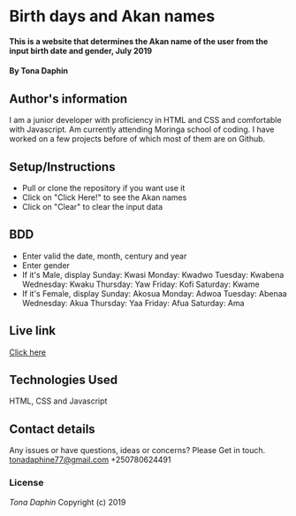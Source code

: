 # Birth days and Akan names
#### This is a website that determines the Akan name of the user from the input birth date and gender, July 2019
#### By **Tona Daphin**
## Author's information
I am a junior developer with proficiency in HTML and CSS and comfortable with Javascript. Am currently attending Moringa school of coding. I have worked on a few projects before of which most of them are on Github.
## Setup/Instructions
* Pull or clone the repository if you want use it
* Click on "Click Here!" to see the Akan names
* Click on "Clear" to clear the input data
## BDD
* Enter  valid the date, month, century and year
* Enter gender
* If it's Male, display
Sunday: Kwasi
Monday: Kwadwo
Tuesday: Kwabena
Wednesday: Kwaku
Thursday:  Yaw
Friday: Kofi
Saturday: Kwame
* If it's Female, display
Sunday: Akosua
Monday: Adwoa
Tuesday: Abenaa
Wednesday: Akua
Thursday:  Yaa
Friday: Afua
Saturday: Ama
## Live link
[Click here](https://tonadaphin.github.io/Birth-names/)
## Technologies Used
HTML, CSS and Javascript
## Contact details
 Any issues or have questions, ideas or concerns? 
  Please Get in touch.
  tonadaphine77@gmail.com
   +250780624491
### License
*Tona Daphin*
Copyright (c) 2019
  
